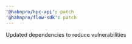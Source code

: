 ```yaml
---
'@hahnpro/hpc-api': patch
'@hahnpro/flow-sdk': patch
---
```


Updated dependencies to reduce vulnerabilities
